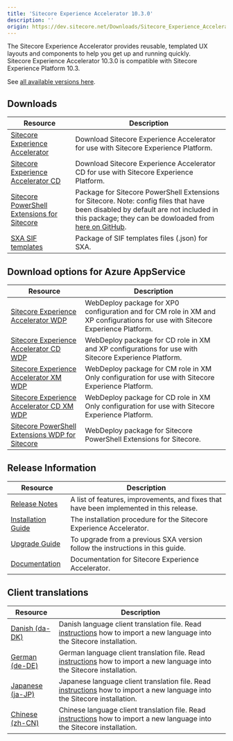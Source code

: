 ```yaml
---
title: 'Sitecore Experience Accelerator 10.3.0'
description: ''
origin: https://dev.sitecore.net/Downloads/Sitecore_Experience_Accelerator/10x/Sitecore_Experience_Accelerator_1030
---
```


The Sitecore Experience Accelerator provides reusable, templated UX layouts and components to help you get up and running quickly.\
Sitecore Experience Accelerator 10.3.0 is compatible with Sitecore Experience Platform 10.3.

See [all available versions here](/downloads/Sitecore_Experience_Accelerator).

## Downloads

| Resource                                                                                                                                                                                                                                          | Description                                                                            |
| ------------------------------------------------------------------------------------------------------------------------------------------------------------------------------------------------------------------------------------------------- | -------------------------------------------------------------------------------------- |
| [Sitecore Experience Accelerator](https://scdp.blob.core.windows.net/downloads/Sitecore%20Experience%20Accelerator/10x/Sitecore%20Experience%20Accelerator%201030/Secure/Sitecore%20Experience%20Accelerator%2010.3.0%20rev.%2000074.zip)         | Download Sitecore Experience Accelerator for use with Sitecore Experience Platform.    |
| [Sitecore Experience Accelerator CD](https://scdp.blob.core.windows.net/downloads/Sitecore%20Experience%20Accelerator/10x/Sitecore%20Experience%20Accelerator%201030/Secure/Sitecore%20Experience%20Accelerator%2010.3.0%20rev.%2000074%20CD.zip) | Download Sitecore Experience Accelerator CD for use with Sitecore Experience Platform. |
| [Sitecore PowerShell Extensions for Sitecore](https://scdp.blob.core.windows.net/downloads/Sitecore%20Experience%20Accelerator/10x/Sitecore%20Experience%20Accelerator%201030/Secure/Sitecore.PowerShell.Extensions-6.4-IAR.zip)                  | Package for Sitecore PowerShell Extensions for Sitecore. Note: config files that have been disabled by default are not included in this package; they can be dowloaded from [here on GitHub](https://github.com/SitecorePowerShell/Console/releases/tag/6.4). |
| [SXA SIF templates](https://scdp.blob.core.windows.net/downloads/Sitecore%20Experience%20Accelerator/10x/Sitecore%20Experience%20Accelerator%201030/Secure/SXA%20SIF%20Templates%2010.3.0%20rev.%2000074.zip)                                     | Package of SIF templates files (.json) for SXA.                                        |

## Download options for Azure AppService

| Resource                                                                                                                                                                                                                                                            | Description                                                                                                                    |
| ------------------------------------------------------------------------------------------------------------------------------------------------------------------------------------------------------------------------------------------------------------------- | ------------------------------------------------------------------------------------------------------------------------------ |
| [Sitecore Experience Accelerator WDP](https://scdp.blob.core.windows.net/downloads/Sitecore%20Experience%20Accelerator/10x/Sitecore%20Experience%20Accelerator%201030/Secure/Sitecore%20Experience%20Accelerator%2010.3.0%20rev.%2000074.scwdp.zip)                 | WebDeploy package for XP0 configuration and for CM role in XM and XP configurations for use with Sitecore Experience Platform. |
| [Sitecore Experience Accelerator CD WDP](https://scdp.blob.core.windows.net/downloads/Sitecore%20Experience%20Accelerator/10x/Sitecore%20Experience%20Accelerator%201030/Secure/Sitecore%20Experience%20Accelerator%2010.3.0%20rev.%2000074%20CD.scwdp.zip)         | WebDeploy package for CD role in XM and XP configurations for use with Sitecore Experience Platform.                           |
| [Sitecore Experience Accelerator XM WDP](https://scdp.blob.core.windows.net/downloads/Sitecore%20Experience%20Accelerator/10x/Sitecore%20Experience%20Accelerator%201030/Secure/Sitecore%20Experience%20Accelerator%20XM%2010.3.0%20rev.%2000074.scwdp.zip)         | WebDeploy package for CM role in XM Only configuration for use with Sitecore Experience Platform.                              |
| [Sitecore Experience Accelerator CD XM WDP](https://scdp.blob.core.windows.net/downloads/Sitecore%20Experience%20Accelerator/10x/Sitecore%20Experience%20Accelerator%201030/Secure/Sitecore%20Experience%20Accelerator%20XM%2010.3.0%20rev.%2000074%20CD.scwdp.zip) | WebDeploy package for CD role in XM Only configuration for use with Sitecore Experience Platform.                              |
| [Sitecore PowerShell Extensions WDP for Sitecore](https://scdp.blob.core.windows.net/downloads/Sitecore%20Experience%20Accelerator/10x/Sitecore%20Experience%20Accelerator%201030/Secure/Sitecore.PowerShell.Extensions-6.4-IAR.scwdp.zip)                          | WebDeploy package for Sitecore PowerShell Extensions for Sitecore.                                                             |

## Release Information

| Resource                                                                                                                                                                                              | Description                                                                             |
| ----------------------------------------------------------------------------------------------------------------------------------------------------------------------------------------------------- | --------------------------------------------------------------------------------------- |
| [Release Notes](/downloads/Sitecore_Experience_Accelerator/10x/Sitecore_Experience_Accelerator_1030/Release_Notes)                                                                                    | A list of features, improvements, and fixes that have been implemented in this release. |
| [Installation Guide](https://scdp.blob.core.windows.net/downloads/Sitecore%20Experience%20Accelerator/10x/Sitecore%20Experience%20Accelerator%201030/Secure/SXA_10_3_0_installation_guide-pdf-en.pdf) | The installation procedure for the Sitecore Experience Accelerator.                     |
| [Upgrade Guide](https://scdp.blob.core.windows.net/downloads/Sitecore%20Experience%20Accelerator/10x/Sitecore%20Experience%20Accelerator%201030/Secure/SXA_10_3_0_upgrade_guide-pdf-en.pdf)           | To upgrade from a previous SXA version follow the instructions in this guide.           |
| [Documentation](https://doc.sitecore.com/developers/sxa/103/sitecore-experience-accelerator/en/index-en.html)                                                                                         | Documentation for Sitecore Experience Accelerator.                                      |

## Client translations

| Resource                                                                                                                                                                                                                               | Description                                                                                                                                                                                                                                     |
| -------------------------------------------------------------------------------------------------------------------------------------------------------------------------------------------------------------------------------------- | ----------------------------------------------------------------------------------------------------------------------------------------------------------------------------------------------------------------------------------------------- |
| [Danish (da-DK)](<https://scdp.blob.core.windows.net/downloads/Sitecore%20Experience%20Accelerator/10x/Sitecore%20Experience%20Accelerator%201030/Secure/Sitecore%20Experience%20Accelerator%2010.3.0%20rev.%2000074%20(da-DK).zip>)   | Danish language client translation file. Read [instructions](https://doc.sitecore.com/xp/en/developers/sxa/103/sitecore-experience-accelerator/change-the-sxa-gui-language.html) how to import a new language into the Sitecore installation.   |
| [German (de-DE)](<https://scdp.blob.core.windows.net/downloads/Sitecore%20Experience%20Accelerator/10x/Sitecore%20Experience%20Accelerator%201030/Secure/Sitecore%20Experience%20Accelerator%2010.3.0%20rev.%2000074%20(de-DE).zip>)   | German language client translation file. Read [instructions](https://doc.sitecore.com/xp/en/developers/sxa/103/sitecore-experience-accelerator/change-the-sxa-gui-language.html) how to import a new language into the Sitecore installation.   |
| [Japanese (ja-JP)](<https://scdp.blob.core.windows.net/downloads/Sitecore%20Experience%20Accelerator/10x/Sitecore%20Experience%20Accelerator%201030/Secure/Sitecore%20Experience%20Accelerator%2010.3.0%20rev.%2000074%20(ja-JP).zip>) | Japanese language client translation file. Read [instructions](https://doc.sitecore.com/xp/en/developers/sxa/103/sitecore-experience-accelerator/change-the-sxa-gui-language.html) how to import a new language into the Sitecore installation. |
| [Chinese (zh-CN)](<https://scdp.blob.core.windows.net/downloads/Sitecore%20Experience%20Accelerator/10x/Sitecore%20Experience%20Accelerator%201030/Secure/Sitecore%20Experience%20Accelerator%2010.3.0%20rev.%2000074%20(zh-CN).zip>)  | Chinese language client translation file. Read [instructions](https://doc.sitecore.com/xp/en/developers/sxa/103/sitecore-experience-accelerator/change-the-sxa-gui-language.html) how to import a new language into the Sitecore installation.  |
